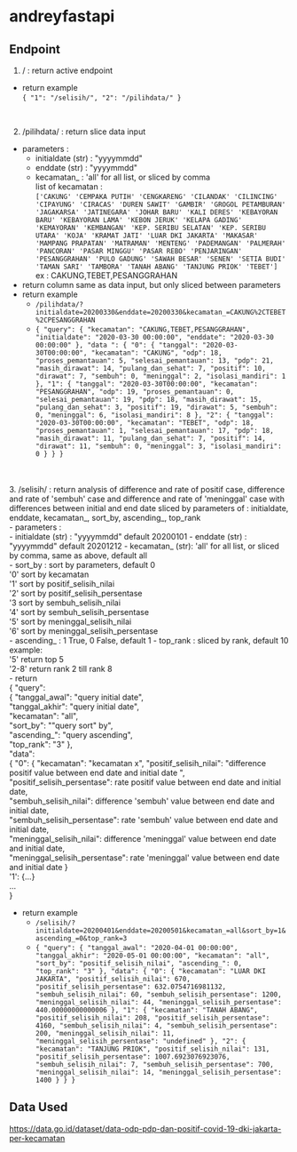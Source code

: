 # andreyfastapi


## Endpoint
1. / : return active endpoint </br>
- return example </br>
`{
  "1": "/selisih/",
  "2": "/pilihdata/"
}`
</br>

2. /pilihdata/ : return slice data input </br>
- parameters : </br>
    - initialdate (str) : "yyyymmdd"
    - enddate (str) : "yyyymmdd"
    - kecamatan_ : 'all' for all list, or sliced by comma </br>
list of kecamatan : </br>
`['CAKUNG' 'CEMPAKA PUTIH' 'CENGKARENG' 'CILANDAK' 'CILINCING' 'CIPAYUNG'
 'CIRACAS' 'DUREN SAWIT' 'GAMBIR' 'GROGOL PETAMBURAN' 'JAGAKARSA'
 'JATINEGARA' 'JOHAR BARU' 'KALI DERES' 'KEBAYORAN BARU' 'KEBAYORAN LAMA'
 'KEBON JERUK' 'KELAPA GADING' 'KEMAYORAN' 'KEMBANGAN'
 'KEP. SERIBU SELATAN' 'KEP. SERIBU UTARA' 'KOJA' 'KRAMAT JATI'
 'LUAR DKI JAKARTA' 'MAKASAR' 'MAMPANG PRAPATAN' 'MATRAMAN' 'MENTENG'
 'PADEMANGAN' 'PALMERAH' 'PANCORAN' 'PASAR MINGGU' 'PASAR REBO'
 'PENJARINGAN' 'PESANGGRAHAN' 'PULO GADUNG' 'SAWAH BESAR' 'SENEN'
 'SETIA BUDI' 'TAMAN SARI' 'TAMBORA' 'TANAH ABANG' 'TANJUNG PRIOK' 'TEBET']` </br>
 ex : CAKUNG,TEBET,PESANGGRAHAN
- return column same as data input, but only sliced between parameters
- return example </br>
    - `/pilihdata/?initialdate=20200330&enddate=20200330&kecamatan_=CAKUNG%2CTEBET%2CPESANGGRAHAN` </br>
    - `{
  "query": {
    "kecamatan": "CAKUNG,TEBET,PESANGGRAHAN",
    "initialdate": "2020-03-30 00:00:00",
    "enddate": "2020-03-30 00:00:00"
  },
  "data ": {
    "0": {
      "tanggal": "2020-03-30T00:00:00",
      "kecamatan": "CAKUNG",
      "odp": 18,
      "proses_pemantauan": 5,
      "selesai_pemantauan": 13,
      "pdp": 21,
      "masih_dirawat": 14,
      "pulang_dan_sehat": 7,
      "positif": 10,
      "dirawat": 7,
      "sembuh": 0,
      "meninggal": 2,
      "isolasi_mandiri": 1
    },
    "1": {
      "tanggal": "2020-03-30T00:00:00",
      "kecamatan": "PESANGGRAHAN",
      "odp": 19,
      "proses_pemantauan": 0,
      "selesai_pemantauan": 19,
      "pdp": 18,
      "masih_dirawat": 15,
      "pulang_dan_sehat": 3,
      "positif": 19,
      "dirawat": 5,
      "sembuh": 0,
      "meninggal": 6,
      "isolasi_mandiri": 8
    },
    "2": {
      "tanggal": "2020-03-30T00:00:00",
      "kecamatan": "TEBET",
      "odp": 18,
      "proses_pemantauan": 1,
      "selesai_pemantauan": 17,
      "pdp": 18,
      "masih_dirawat": 11,
      "pulang_dan_sehat": 7,
      "positif": 14,
      "dirawat": 11,
      "sembuh": 0,
      "meninggal": 3,
      "isolasi_mandiri": 0
    }
  }
}`
</br>
</br>
3. /selisih/ : return analysis of difference and rate of positif case, difference and rate of 'sembuh' case and difference and rate of 'meninggal' case  with differences between initial and end date sliced by parameters of : initialdate, enddate, kecamatan_, sort_by, ascending_, top_rank </br>
- parameters : </br>
    - initialdate (str) : "yyyymmdd" default 20200101
    - enddate (str) : "yyyymmdd" default 20201212
    - kecamatan_ (str): 'all' for all list, or sliced by comma, same as above, default all </br>
    - sort_by : sort by parameters, default 0 </br>
    '0' sort by kecamatan </br>
    '1' sort by positif_selisih_nilai </br>
    '2' sort by positif_selisih_persentase </br>
    '3 sort by sembuh_selisih_nilai </br>
    '4' sort by sembuh_selisih_persentase </br>
    '5' sort by meninggal_selisih_nilai </br>
    '6' sort by meninggal_selisih_persentase </br>
    - ascending_ : 1 True, 0 False, default 1
    - top_rank : sliced by rank, default 10 </br>
    example:</br>
    '5' return top 5 </br>
    '2-8' return rank 2 till rank 8 </br>
- return  </br>
{ "query": </br> { 
    "tanggal_awal": "query initial date", </br> "tanggal_akhir": "query initial date", </br>
    "kecamatan": "all", </br> 
    "sort_by": ""query sort" by", </br> 
    "ascending_": "query ascending", </br> 
    "top_rank": "3" },  </br>
    "data":  </br>
    { "0": { "kecamatan": "kecamatan x",  "positif_selisih_nilai": "difference positif value between end date and initial date ", </br>
    "positif_selisih_persentase": rate positif value between end date and initial date,</br>
     "sembuh_selisih_nilai": difference 'sembuh' value between end date and initial date, </br>
     "sembuh_selisih_persentase": rate 'sembuh' value between end date and initial date, </br>
     "meninggal_selisih_nilai": difference 'meninggal' value between end date and initial date, </br>
     "meninggal_selisih_persentase": rate 'meninggal' value between end date and initial date } </br>
     '1': {...} </br>
     ... </br>
     }</br>

- return example
    - `/selisih/?initialdate=20200401&enddate=20200501&kecamatan_=all&sort_by=1&ascending_=0&top_rank=3`
    - `{
  "query": {
    "tanggal_awal": "2020-04-01 00:00:00",
    "tanggal_akhir": "2020-05-01 00:00:00",
    "kecamatan": "all",
    "sort_by": "positif_selisih_nilai",
    "ascending_": 0,
    "top_rank": "3"
  },
  "data": {
    "0": {
      "kecamatan": "LUAR DKI JAKARTA",
      "positif_selisih_nilai": 670,
      "positif_selisih_persentase": 632.0754716981132,
      "sembuh_selisih_nilai": 60,
      "sembuh_selisih_persentase": 1200,
      "meninggal_selisih_nilai": 44,
      "meninggal_selisih_persentase": 440.00000000000006
    },
    "1": {
      "kecamatan": "TANAH ABANG",
      "positif_selisih_nilai": 208,
      "positif_selisih_persentase": 4160,
      "sembuh_selisih_nilai": 4,
      "sembuh_selisih_persentase": 200,
      "meninggal_selisih_nilai": 11,
      "meninggal_selisih_persentase": "undefined"
    },
    "2": {
      "kecamatan": "TANJUNG PRIOK",
      "positif_selisih_nilai": 131,
      "positif_selisih_persentase": 1007.6923076923076,
      "sembuh_selisih_nilai": 7,
      "sembuh_selisih_persentase": 700,
      "meninggal_selisih_nilai": 14,
      "meninggal_selisih_persentase": 1400
    }
  }
}`

## Data Used
https://data.go.id/dataset/data-odp-pdp-dan-positif-covid-19-dki-jakarta-per-kecamatan </br>
